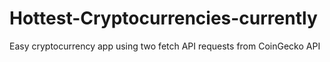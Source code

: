 # Hottest-Cryptocurrencies-currently
Easy cryptocurrency app using two fetch API requests from CoinGecko API
